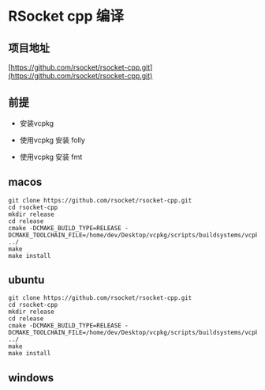 # RSocket cpp 编译

## 项目地址

[https://github.com/rsocket/rsocket-cpp.git](https://github.com/rsocket/rsocket-cpp.git)

## 前提

- 安装vcpkg

- 使用vcpkg 安装 folly

- 使用vcpkg 安装 fmt

## macos 

	git clone https://github.com/rsocket/rsocket-cpp.git	
	cd rsocket-cpp
	mkdir release
	cd release
	cmake -DCMAKE_BUILD_TYPE=RELEASE -DCMAKE_TOOLCHAIN_FILE=/home/dev/Desktop/vcpkg/scripts/buildsystems/vcpkg.cmake ../
	make 
	make install 

## ubuntu 

	git clone https://github.com/rsocket/rsocket-cpp.git	
	cd rsocket-cpp
	mkdir release
	cd release
	cmake -DCMAKE_BUILD_TYPE=RELEASE -DCMAKE_TOOLCHAIN_FILE=/home/dev/Desktop/vcpkg/scripts/buildsystems/vcpkg.cmake ../
	make 
	make install 


## windows 
